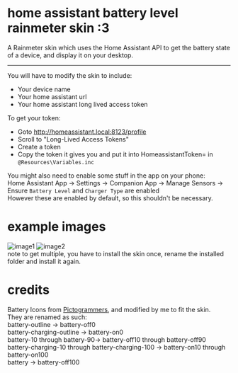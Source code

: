 # home assistant battery level rainmeter skin :3
A Rainmeter skin which uses the Home Assistant API to get the battery state of a device, and display it on your desktop.  

---
  
You will have to modify the skin to include:
 - Your device name
 - Your home assistant url
 - Your home assistant long lived access token

To get your token:
 - Goto http://homeassistant.local:8123/profile
 - Scroll to "Long-Lived Access Tokens"
 - Create a token
 - Copy the token it gives you and put it into HomeassistantToken= in `@Resources\Variables.inc`

You might also need to enable some stuff in the app on your phone:  
Home Assistant App -> Settings -> Companion App -> Manage Sensors -> Ensure `Battery Level` and `Charger Type` are enabled  
However these are enabled by default, so this shouldn't be necessary.

# example images
![image1](https://github.com/iamasink/Rainmeter-homeassistantbattery/assets/35533595/440b6dd9-c3c5-4bbe-8ef6-f3786e00ce46)
![image2](https://github.com/iamasink/Rainmeter-homeassistantbattery/assets/35533595/cbba36d5-002c-45cf-ae47-aaaa2a8e5e95)  
note to get multiple, you have to install the skin once, rename the installed folder and install it again.


# credits
Battery Icons from [Pictogrammers](https://pictogrammers.com/library/mdi/), and modified by me to fit the skin.  
They are renamed as such:  
battery-outline -> battery-off0  
battery-charging-outline -> battery-on0  
battery-10 through battery-90-> battery-off10 through battery-off90  
battery-charging-10 through battery-charging-100 -> battery-on10 through battery-on100  
battery -> battery-off100  
